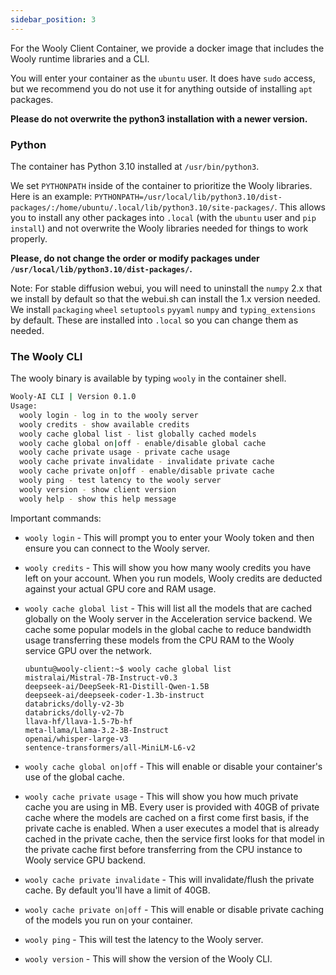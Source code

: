 ```yaml
---
sidebar_position: 3
---
```


For the Wooly Client Container, we provide a docker image that includes the Wooly runtime libraries and a CLI.

You will enter your container as the `ubuntu` user. It does have `sudo` access, but we recommend you do not use it for anything outside of installing `apt` packages. 

**Please do not overwrite the python3 installation with a newer version.**

### Python

The container has Python 3.10 installed at `/usr/bin/python3`.

We set `PYTHONPATH` inside of the container to prioritize the Wooly libraries. Here is an example: `PYTHONPATH=/usr/local/lib/python3.10/dist-packages/:/home/ubuntu/.local/lib/python3.10/site-packages/`. This allows you to install any other packages into `.local` (with the `ubuntu` user and `pip install`) and not overwrite the Wooly libraries needed for things to work properly.

**Please, do not change the order or modify packages under `/usr/local/lib/python3.10/dist-packages/`.**

Note: For stable diffusion webui, you will need to uninstall the `numpy` 2.x that we install by default so that the webui.sh can install the 1.x version needed. We install `packaging` `wheel` `setuptools` `pyyaml` `numpy` and `typing_extensions` by default. These are installed into `.local` so you can change them as needed.

### The Wooly CLI

The wooly binary is available by typing `wooly` in the container shell.

```bash
Wooly-AI CLI | Version 0.1.0
Usage:
  wooly login - log in to the wooly server
  wooly credits - show available credits
  wooly cache global list - list globally cached models
  wooly cache global on|off - enable/disable global cache
  wooly cache private usage - private cache usage
  wooly cache private invalidate - invalidate private cache
  wooly cache private on|off - enable/disable private cache
  wooly ping - test latency to the wooly server
  wooly version - show client version
  wooly help - show this help message
```

Important commands:

- `wooly login` - This will prompt you to enter your Wooly token and then ensure you can connect to the Wooly server.
  
- `wooly credits` - This will show you how many wooly credits you have left on your account. When you run models, Wooly credits are deducted against your actual GPU core and RAM usage.

- `wooly cache global list` - This will list all the models that are cached globally on the Wooly server in the Acceleration service backend. We cache some popular models in the global cache to reduce bandwidth usage transferring these models from the CPU RAM to the Wooly service GPU over the network.

    ```
    ubuntu@wooly-client:~$ wooly cache global list
    mistralai/Mistral-7B-Instruct-v0.3
    deepseek-ai/DeepSeek-R1-Distill-Qwen-1.5B
    deepseek-ai/deepseek-coder-1.3b-instruct
    databricks/dolly-v2-3b
    databricks/dolly-v2-7b
    llava-hf/llava-1.5-7b-hf
    meta-llama/Llama-3.2-3B-Instruct
    openai/whisper-large-v3
    sentence-transformers/all-MiniLM-L6-v2
    ```
  
- `wooly cache global on|off` - This will enable or disable your container's use of the global cache.
  
- `wooly cache private usage` - This will show you how much private cache you are using in MB. Every user is provided with 40GB of private cache where the models are cached on a first come first basis, if the private cache is enabled. When a user executes a model that is already cached in the private cache, then the service first looks for that model in the private cache first before transferring from the CPU instance to Wooly service GPU backend.
  
- `wooly cache private invalidate` - This will invalidate/flush the private cache. By default you'll have a limit of 40GB.
  
- `wooly cache private on|off` - This will enable or disable private caching of the models you run on your container.
  
- `wooly ping` - This will test the latency to the Wooly server.
  
- `wooly version` - This will show the version of the Wooly CLI.




